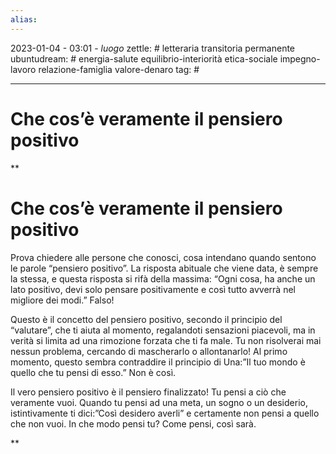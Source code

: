```yaml
---
alias: 
---
```

2023-01-04 - 03:01 - *luogo*
zettle: # letteraria transitoria permanente
ubuntudream: # energia-salute equilibrio-interiorità etica-sociale impegno-lavoro relazione-famiglia valore-denaro 
tag: #

---
# Che cos’è veramente il pensiero positivo

**

# Che cos’è veramente il pensiero positivo

Prova chiedere alle persone che conosci, cosa intendano quando sentono le parole “pensiero positivo”. La risposta abituale che viene data, è sempre la stessa, e questa risposta si rifà della massima: “Ogni cosa, ha anche un lato positivo, devi solo pensare positivamente e così tutto avverrà nel migliore dei modi.” Falso!

Questo è il concetto del pensiero positivo, secondo il principio del “valutare”, che ti aiuta al momento, regalandoti sensazioni piacevoli, ma in verità si limita ad una rimozione forzata che ti fa male. Tu non risolverai mai nessun problema, cercando di mascherarlo o allontanarlo! Al primo momento, questo sembra contraddire il principio di Una:”Il tuo mondo è quello che tu pensi di esso.” Non è così.

Il vero pensiero positivo è il pensiero finalizzato! Tu pensi a ciò che veramente vuoi. Quando tu pensi ad una meta, un sogno o un desiderio, istintivamente ti dici:”Così desidero averli” e certamente non pensi a quello che non vuoi. In che modo pensi tu? Come pensi, così sarà.

**